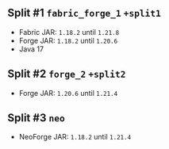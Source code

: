 ## Split #1 `fabric_forge_1` `+split1`
- Fabric JAR: `1.18.2` until `1.21.8`
- Forge JAR: `1.18.2` until `1.20.6`
- Java 17

## Split #2 `forge_2` `+split2`
- Forge JAR: `1.20.6` until `1.21.4`

## Split #3 `neo`
- NeoForge JAR: `1.18.2` until `1.21.4`